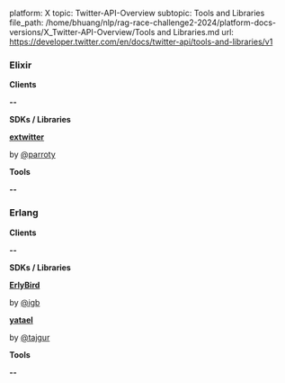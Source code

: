 platform: X
topic: Twitter-API-Overview
subtopic: Tools and Libraries
file_path: /home/bhuang/nlp/rag-race-challenge2-2024/platform-docs-versions/X_Twitter-API-Overview/Tools and Libraries.md
url: https://developer.twitter.com/en/docs/twitter-api/tools-and-libraries/v1

### Elixir

**Clients**

**\--**

**SDKs / Libraries**

**[extwitter](https://github.com/parroty/extwitter)**

by [@parroty](https://github.com/parroty)

**Tools**

**\--**

### Erlang

**Clients**

**\--**

**SDKs / Libraries**

**[ErlyBird](https://github.com/igb/ErlyBird)**

by [@igb](https://twitter.com/igb)

**[yatael](https://github.com/tgrk/yatael)**

by [@tajgur](https://twitter.com/tajgur)

**Tools**

**\--**